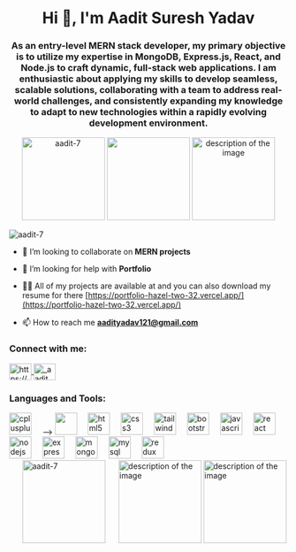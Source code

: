 <h1 align="center">Hi 👋, I'm Aadit Suresh Yadav</h1>
<h3 align="center">As an entry-level MERN stack developer, my primary objective is to utilize my expertise in MongoDB, Express.js, React, and Node.js to craft dynamic, full-stack web applications. I am enthusiastic about applying my skills to develop seamless, scalable solutions, collaborating with a team to address real-world challenges, and consistently expanding my knowledge to adapt to new technologies within a rapidly evolving development environment.</h3>
<div align="center" >
  <img src="https://github-readme-stats.vercel.app/api/top-langs?username=aadit-7&theme=dracula&show_icons=true&locale=en&layout=compact" height="150" alt="aadit-7"  />
  <img src="https://github-readme-streak-stats.herokuapp.com?user=aadit-7&theme=dracula&hide_border=true" height="150">
  <img src ="https://user-images.githubusercontent.com/74038190/213910845-af37a709-8995-40d6-be59-724526e3c3d7.gif" height="150" alt="description of the image" />
</div>

<p align="left"> <img src="https://komarev.com/ghpvc/?username=aadit-7&label=Profile%20views&color=0e75b6&style=flat" alt="aadit-7" /> </p>

- 👯 I’m looking to collaborate on **MERN projects**

- 🤝 I’m looking for help with **Portfolio**

- 👨‍💻 All of my projects are available at and you can also download my resume for there [https://portfolio-hazel-two-32.vercel.app/](https://portfolio-hazel-two-32.vercel.app/)

- 📫 How to reach me **aadityadav121@gmail.com**


<h3 align="left">Connect with me:</h3>
<p align="left">
<a href="https://linkedin.com/in/https://www.linkedin.com/in/aadit-yadav-331b5317b/" target="blank">
  <img align="center" src="https://raw.githubusercontent.com/rahuldkjain/github-profile-readme-generator/master/src/images/icons/Social/linked-in-alt.svg" alt="https://www.linkedin.com/in/aadit-yadav-331b5317b/" height="30" width="40" />
</a>
<a href="https://instagram.com/_aadit_07" target="blank">
  <img align="center" src="https://raw.githubusercontent.com/rahuldkjain/github-profile-readme-generator/master/src/images/icons/Social/instagram.svg" alt="_aadit_07" height="30" width="40" />
</a>
</p>

<h3 align="left">Languages and Tools:</h3>
<div align="left">
<!-- <!--   <img src="https://cdn.jsdelivr.net/gh/devicons/devicon/icons/c/c-original.svg" height="40" alt="c logo"  />
  <img width="12" /> -->
  <img src="https://cdn.jsdelivr.net/gh/devicons/devicon/icons/cplusplus/cplusplus-original.svg" height="40" alt="cplusplus logo"  />
  <img width="12" /> -->
  <img src="https://cdn.jsdelivr.net/gh/devicons/devicon@latest/icons/java/java-original.svg"height="40" />
  <img width="12" />     
  <img src="https://cdn.jsdelivr.net/gh/devicons/devicon/icons/html5/html5-original.svg" height="40" alt="html5 logo"  />
  <img width="12" />
  <img src="https://cdn.jsdelivr.net/gh/devicons/devicon/icons/css3/css3-original.svg" height="40" alt="css3 logo"  />
  <img width="12" />
  <img src="https://skillicons.dev/icons?i=tailwind" height="40" alt="tailwindcss logo"  />
  <img width="12" />
  <img src="https://cdn.jsdelivr.net/gh/devicons/devicon/icons/bootstrap/bootstrap-original.svg" height="40" alt="bootstrap logo"  />
  <img width="12" />
  <img src="https://skillicons.dev/icons?i=js" height="40" alt="javascript logo"  />
  <img width="12" />
  <img src="https://skillicons.dev/icons?i=react" height="40" alt="react logo"  />
  <img width="12" />
  <img src="https://skillicons.dev/icons?i=nodejs" height="40" alt="nodejs logo"  />
  <img width="12" />
  <img src="https://skillicons.dev/icons?i=express" height="40" alt="express logo"  />
  <img width="12" />
  <img src="https://skillicons.dev/icons?i=mongodb" height="40" alt="mongodb logo"  />
  <img width="12" />
  <img src="https://skillicons.dev/icons?i=mysql" height="40" alt="mysql logo"  />
  <img width="12" />
  <img src="https://skillicons.dev/icons?i=redux" height="40" alt="redux logo"  />
</div>  
&nbsp;
&nbsp;
&nbsp;
<div align="left" style="display: inline-block;">
  <img src="https://github-readme-stats.vercel.app/api?username=aadit-7&show_icons=true&theme=dracula" height="150" alt="aadit-7" style="margin-right: 20px;" />
  <img src="https://user-images.githubusercontent.com/74038190/212748842-9fcbad5b-6173-4175-8a61-521f3dbb7514.gif" height="150" alt="description of the image" />
 <img src="https://user-images.githubusercontent.com/74038190/212749447-bfb7e725-6987-49d9-ae85-2015e3e7cc41.gif" height="150" alt="description of the image" />
</div>




